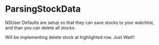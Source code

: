 # ParsingStockData

NSUser Defaults are setup so that they can save stocks to your watchlist, and than you can delete all stocks.


Will be implementing delete stock at highlighted row. Just Wait!!